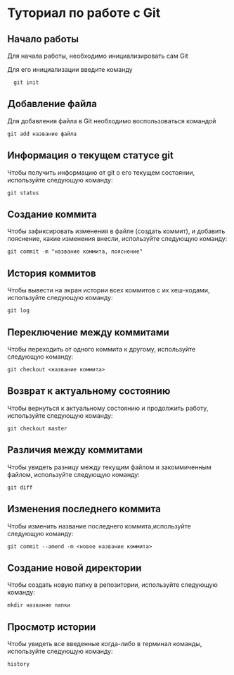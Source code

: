 # Туториал по работе с Git

## Начало работы

Для начала работы, необходимо инициализировать сам Git

Для его инициализации введите команду 

```
  git init
```

## Добавление файла

Для добавления файла в Git необходимо воспользоваться командой 

```
git add название файла
```
## Информация о текущем статусе git
Чтобы получить информацию от git о его текущем состоянии, используйте следующую команду: 
```
git status
```

## Создание коммита
Чтобы зафиксировать изменения в файле (создать коммит), и добавить пояснение, какие изменения внесли, используйте следующую команду: 
```
git commit -m "название коммита, пояснение"
```

## История коммитов
Чтобы вывести на экран истории всех коммитов с их хеш-кодами, используйте следующую команду:
```
git log
```

## Переключение между коммитами
Чтобы переходить от одного коммита к другому, используйте следующую команду:
```
git checkout <название коммита>
```

## Возврат к актуальному состоянию
Чтобы вернуться к актуальному состоянию и продолжить работу, используйте следующую команду:
```
git checkout master
```

## Различия между коммитами
Чтобы увидеть разницу между текущим файлом и закоммиченным файлом, используйте следующую команду:
```
git diff
```

## Изменения последнего коммита
Чтобы изменить название последнего коммита,используйте следующую команду:  
```
git commit --amend -m <новое название коммита> 
```

## Создание новой директории
Чтобы создать новую папку в репозитории, используйте следующую команду: 
```
mkdir название папки 
``` 

## Просмотр истории
Чтобы увидеть все введенные когда-либо в терминал команды, используйте следующую команду: 
```
history
```
